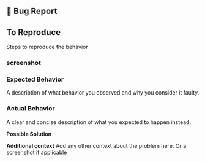 ## 🐛 Bug Report

## To Reproduce

Steps to reproduce the behavior

### screenshot

### Expected Behavior

A description of what behavior you observed and why you consider it faulty.

### Actual Behavior

A clear and concise description of what you expected to happen instead.

**Possible Solution**
<!--- If you have suggestions on a fix for the bug -->

**Additional context**
Add any other context about the problem here. Or a screenshot if applicable